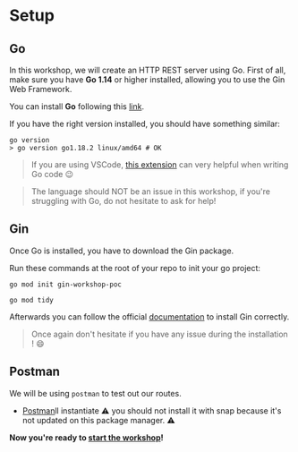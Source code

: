 # Setup

## Go

In this workshop, we will create an HTTP REST server using Go.
First of all, make sure you have **Go 1.14** or higher installed, allowing you to use the Gin Web Framework.

You can install **Go** following this [link](https://go.dev/doc/install).

If you have the right version installed, you should have something similar:
```shell
go version
> go version go1.18.2 linux/amd64 # OK
```

> If you are using VSCode, [this extension](https://marketplace.visualstudio.com/items?itemName=golang.Go) can very helpful when writing Go code :wink:

> The language should NOT be an issue in this workshop, if you're struggling with Go, do not hesitate to ask for help!

## Gin

Once Go is installed, you have to download the Gin package.

Run these commands at the root of your repo to init your go project:
```shell
go mod init gin-workshop-poc

go mod tidy
```

Afterwards you can follow the official [documentation](https://github.com/gin-gonic/gin#installation) to install Gin correctly.
> Once again don't hesitate if you have any issue during the installation ! :smile:

## Postman

We will be using `postman` to test out our routes.

- [Postman](https://www.postman.com/downloads/)ll instantiate 
⚠️ you should not install it with snap because it's not updated on this package manager. ⚠️


**Now you're ready to [start the workshop](./README.md)!**